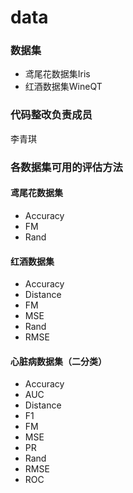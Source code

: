 # data
### 数据集
- 鸢尾花数据集Iris
- 红酒数据集WineQT
### 代码整改负责成员
李青琪
### 各数据集可用的评估方法
#### 鸢尾花数据集
- Accuracy
- FM
- Rand
#### 红酒数据集
- Accuracy
- Distance
- FM
- MSE
- Rand
- RMSE
#### 心脏病数据集（二分类）
- Accuracy
- AUC
- Distance
- F1
- FM
- MSE
- PR
- Rand
- RMSE
- ROC
